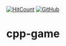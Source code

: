 [![HitCount](http://hits.dwyl.io/girincute/school-peeking.svg)](http://hits.dwyl.io/girincute/cpp-game)
[![GitHub](https://img.shields.io/github/license/mashape/apistatus.svg?style=popout-square)](https://github.com/girincute/cpp-game/blob/master/LICENSE)
# cpp-game
